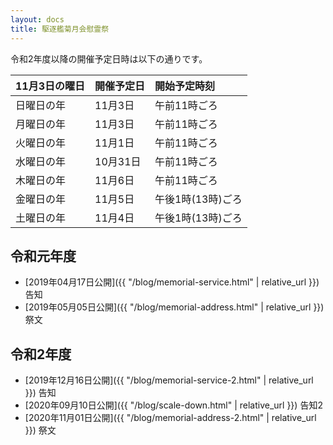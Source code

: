```yaml
---
layout: docs
title: 駆逐艦菊月会慰霊祭
---
```


令和2年度以降の開催予定日時は以下の通りです。

<div class="scroll" markdown="block">

| 11月3日の曜日 | 開催予定日       | 開始予定時刻      |
|:------------|:---------------|:-----------------|
| 日曜日の年    | 11月3日         | 午前11時ごろ      |
| 月曜日の年    | 11月3日         | 午前11時ごろ      |
| 火曜日の年    | 11月1日         | 午前11時ごろ      |
| 水曜日の年    | 10月31日        | 午前11時ごろ      |
| 木曜日の年    | 11月6日         | 午前11時ごろ      |
| 金曜日の年    | 11月5日         | 午後1時(13時)ごろ |
| 土曜日の年    | 11月4日         | 午後1時(13時)ごろ |

</div>


## 令和元年度
- [2019年04月17日公開]({{ "/blog/memorial-service.html" | relative_url }}) 告知
- [2019年05月05日公開]({{ "/blog/memorial-address.html" | relative_url }}) 祭文

## 令和2年度
- [2019年12月16日公開]({{ "/blog/memorial-service-2.html" | relative_url }}) 告知
- [2020年09月10日公開]({{ "/blog/scale-down.html" | relative_url }}) 告知2
- [2020年11月01日公開]({{ "/blog/memorial-address-2.html" | relative_url }}) 祭文
